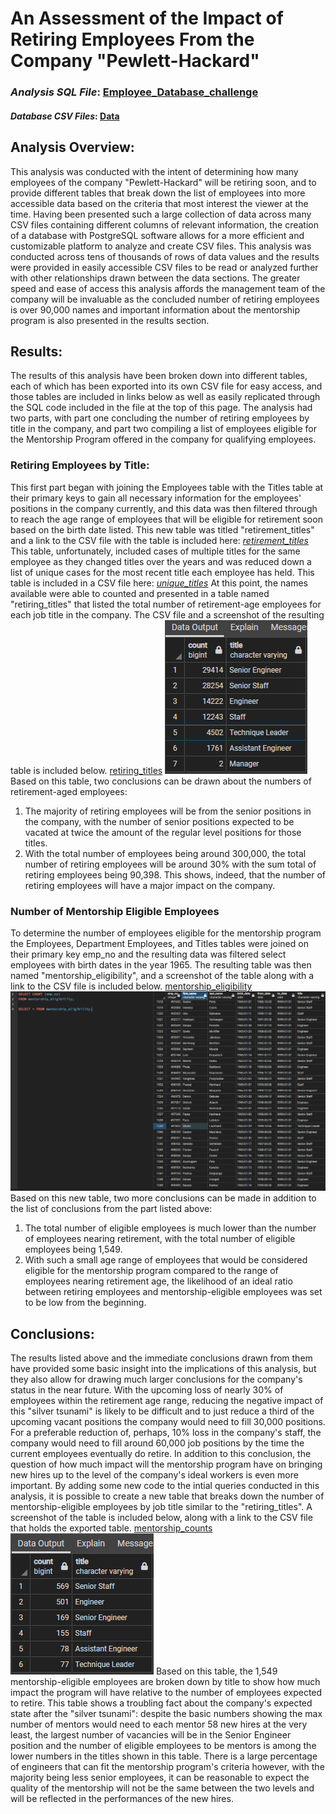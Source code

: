 # An Assessment of the Impact of Retiring Employees From the Company "Pewlett-Hackard"
### *Analysis SQL File*: [Employee_Database_challenge](Employee_Database_challenge.sql)
#### *Database CSV Files*: [Data](Data)

## **Analysis Overview:**
This analysis was conducted with the intent of determining how many employees of the company "Pewlett-Hackard" will be retiring soon, and to provide different tables that break down the list of employees into more accessible data based on the criteria that most interest the viewer at the time. Having been presented such a large collection of data across many CSV files containing different columns of relevant information, the creation of a database with PostgreSQL software allows for a more efficient and customizable platform to analyze and create CSV files. This analysis was conducted across tens of thousands of rows of data values and the results were provided in easily accessible CSV files to be read or analyzed further with other relationships drawn between the data sections. The greater speed and ease of access this analysis affords the management team of the company will be invaluable as the concluded number of retiring employees is over 90,000 names and important information about the mentorship program is also presented in the results section.

## **Results:**
The results of this analysis have been broken down into different tables, each of which has been exported into its own CSV file for easy access, and those tables are included in links below as well as easily replicated through the SQL code included in the file at the top of this page. The analysis had two parts, with part one concluding the number of retiring employees by title in the company, and part two compiling a list of employees eligible for the Mentorship Program offered in the company for qualifying employees.
### Retiring Employees by Title:
This first part began with joining the Employees table with the Titles table at their primary keys to gain all necessary information for the employees' positions in the company currently, and this data was then filtered through to reach the age range of employees that will be eligible for retirement soon based on the birth date listed. This new table was titled "retirement_titles" and a link to the CSV file with the table is included here: *[retirement_titles](Data/retirement_titles.csv)*
This table, unfortunately, included cases of multiple titles for the same employee as they changed titles over the years and was reduced down a list of unique cases for the most recent title each employee has held. This table is included in a CSV file here: *[unique_titles](Data/unique_titles.csv)*
At this point, the names available were able to counted and presented in a table named "retiring_titles" that listed the total number of retirement-age employees for each job title in the company. The CSV file and a screenshot of the resulting table is included below.
[retiring_titles](Data/retiring_titles.csv) ![retiring_titles](Data/Images/retiring_titles.png)
Based on this table, two conclusions can be drawn about the numbers of retirement-aged employees:
1. The majority of retiring employees will be from the senior positions in the company, with the number of senior positions expected to be vacated at twice the amount of the regular level positions for those titles.
2. With the total number of employees being around 300,000, the total number of retiring employees will be around 30% with the sum total of retiring employees being 90,398. This shows, indeed, that the number of retiring employees will have a major impact on the company.

### Number of Mentorship Eligible Employees
To determine the number of employees eligible for the mentorship program the Employees, Department Employees, and Titles tables were joined on their primary key emp_no and the resulting data was filtered select employees with birth dates in the year 1965. The resulting table was then named "mentorship_eligibility", and a screenshot of the table along with a link to the CSV file is included below.
[mentorship_eligibility](Data/mentorship_eligibility.csv) ![mentorship_eligibility_total](Data/Images/mentorship_eligibility_total.png)
Based on this new table, two more conclusions can be made in addition to the list of conclusions from the part listed above:
1. The total number of eligible employees is much lower than the number of employees nearing retirement, with the total number of eligible employees being 1,549.
2. With such a small age range of employees that would be considered eligible for the mentorship program compared to the range of employees nearing retirement age, the likelihood of an ideal ratio between retiring employees and mentorship-eligible employees was set to be low from the beginning.

## **Conclusions:**
The results listed above and the immediate conclusions drawn from them have provided some basic insight into the implications of this analysis, but they also allow for drawing much larger conclusions for the company's status in the near future. With the upcoming loss of nearly 30% of employees within the retirement age range, reducing the negative impact of this "silver tsunami" is likely to be difficult and to just reduce a third of the upcoming vacant positions the company would need to fill 30,000 positions. For a preferable reduction of, perhaps, 10% loss in the company's staff, the company would need to fill around 60,000 job positions by the time the current employees eventually do retire. 
In addition to this conclusion, the question of how much impact will the mentorship program have on bringing new hires up to the level of the company's ideal workers is even more important. By adding some new code to the intial queries conducted in this analysis, it is possible to create a new table that breaks down the number of mentorship-eligible employees by job title similar to the "retiring_titles". A screenshot of the table is included below, along with a link to the CSV file that holds the exported table.
[mentorship_counts](Data/mentorship_counts.csv) ![mentorship_counts](Data/Images/mentorship_counts.png)
Based on this table, the 1,549 mentorship-eligible employees are broken down by title to show how much impact the program will have relative to the number of employees expected to retire. This table shows a troubling fact about the company's expected state after the "silver tsunami": despite the basic numbers showing the max number of mentors would need to each mentor 58 new hires at the very least, the largest number of vacancies will be in the Senior Engineer position and the number of eligible employees to be mentors is among the lower numbers in the titles shown in this table. There is a large percentage of engineers that can fit the mentorship program's criteria however, with the majority being less senior employees, it can be reasonable to expect the quality of the mentorship will not be the same between the two levels and will be reflected in the performances of the new hires.






